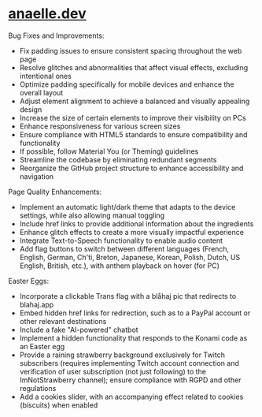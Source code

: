 # [anaelle.dev](https://www.anaelle.dev/)

Bug Fixes and Improvements:

- Fix padding issues to ensure consistent spacing throughout the web page
- Resolve glitches and abnormalities that affect visual effects, excluding intentional ones
- Optimize padding specifically for mobile devices and enhance the overall layout
- Adjust element alignment to achieve a balanced and visually appealing design
- Increase the size of certain elements to improve their visibility on PCs
- Enhance responsiveness for various screen sizes
- Ensure compliance with HTML5 standards to ensure compatibility and functionality
- If possible, follow Material You (or Theming) guidelines
- Streamline the codebase by eliminating redundant segments
- Reorganize the GitHub project structure to enhance accessibility and navigation


Page Quality Enhancements:

- Implement an automatic light/dark theme that adapts to the device settings, while also allowing manual toggling
- Include href links to provide additional information about the ingredients
- Enhance glitch effects to create a more visually impactful experience
- Integrate Text-to-Speech functionality to enable audio content
- Add flag buttons to switch between different languages (French, English, German, Ch'ti, Breton, Japanese, Korean, Polish, Dutch, US English, British, etc.), with anthem playback on hover (for PC)


Easter Eggs:

- Incorporate a clickable Trans flag with a blåhaj pic that redirects to blahaj.app
- Embed hidden href links for redirection, such as to a PayPal account or other relevant destinations
- Include a fake "AI-powered" chatbot
- Implement a hidden functionality that responds to the Konami code as an Easter egg
- Provide a raining strawberry background exclusively for Twitch subscribers (requires implementing Twitch account connection and verification of user subscription (not just following) to the ImNotStrawberry channel); ensure compliance with RGPD and other regulations
- Add a cookies slider, with an accompanying effect related to cookies (biscuits) when enabled
